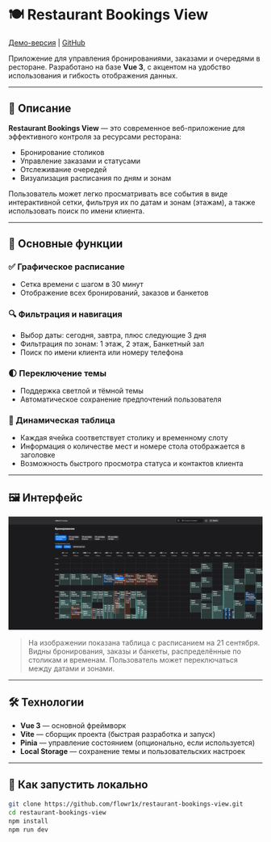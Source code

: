 # 🍽️ Restaurant Bookings View

[Демо-версия](https://flowr1x.github.io/restaurant-bookings-view/) | [GitHub](https://github.com/flowr1x/restaurant-bookings-view)

Приложение для управления бронированиями, заказами и очередями в ресторане. Разработано на базе **Vue 3**, с акцентом на удобство использования и гибкость отображения данных.

---

## 📌 Описание

**Restaurant Bookings View** — это современное веб-приложение для эффективного контроля за ресурсами ресторана:  
- Бронирование столиков  
- Управление заказами и статусами  
- Отслеживание очередей  
- Визуализация расписания по дням и зонам  

Пользователь может легко просматривать все события в виде интерактивной сетки, фильтруя их по датам и зонам (этажам), а также использовать поиск по имени клиента.

---

## 🎯 Основные функции

### ✅ Графическое расписание
- Сетка времени с шагом в 30 минут  
- Отображение всех бронирований, заказов и банкетов  

### 🔍 Фильтрация и навигация
- Выбор даты: сегодня, завтра, плюс следующие 3 дня  
- Фильтрация по зонам: 1 этаж, 2 этаж, Банкетный зал  
- Поиск по имени клиента или номеру телефона  

### 🌓 Переключение темы
- Поддержка светлой и тёмной темы  
- Автоматическое сохранение предпочтений пользователя  

### 🧩 Динамическая таблица
- Каждая ячейка соответствует столику и временному слоту  
- Информация о количестве мест и номере стола отображается в заголовке  
- Возможность быстрого просмотра статуса и контактов клиента  

---

## 🖼️ Интерфейс

![Скриншот приложения](./src/assets/screenshot.png)

> На изображении показана таблица с расписанием на 21 сентября. Видны бронирования, заказы и банкеты, распределённые по столикам и временам. Пользователь может переключаться между датами и зонами.

---

## 🛠️ Технологии

- **Vue 3** — основной фреймворк  
- **Vite** — сборщик проекта (быстрая разработка и запуск)   
- **Pinia** — управление состоянием (опционально, если используется)  
- **Local Storage** — сохранение темы и пользовательских настроек  

---

## 🚀 Как запустить локально

```bash
git clone https://github.com/flowr1x/restaurant-bookings-view.git
cd restaurant-bookings-view
npm install
npm run dev